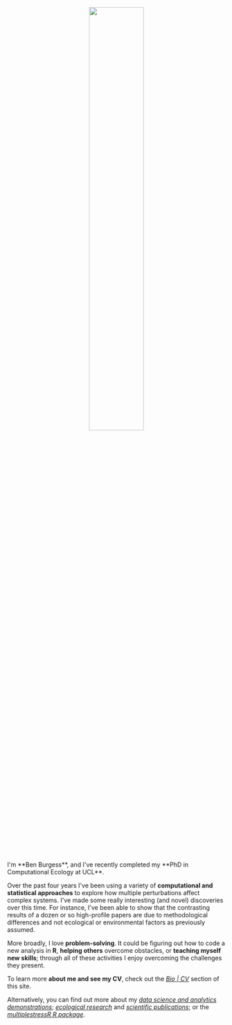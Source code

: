 

<div style="text-align:center"><img src="https://benjburgess.github.io/assets/Screenshot_20211012-190225_Gallery2.jpg" width="50%"/></div>
<br />
I'm **Ben Burgess**, and I've recently completed my **PhD in Computational Ecology at UCL**.  
  
Over the past four years I've been using a variety of **computational and statistical approaches** to 
explore how multiple perturbations affect complex systems. 
I've made some really interesting (and novel) discoveries over this time. 
For instance, I've been able to show that the contrasting results of a dozen or so high-profile papers are due to 
methodological differences and not ecological or environmental factors as previously assumed. 
  
More broadly, I love **problem-solving**. It could be figuring out how to code a new analysis in **R**, **helping others** overcome obstacles, or **teaching myself new skills**; through all of these activities I enjoy overcoming the challenges they present.  
  
To learn more **about me and see my CV**, check out the [*Bio | CV*](https://benjburgess.github.io/about/) section of this site.  
  
Alternatively, you can find out more about my [*data science and analytics demonstrations*](https://benjburgess.github.io/data); 
[*ecological research*](https://benjburgess.github.io/ecology/) and [*scientific publications*](https://benjburgess.github.io/publications/); or the [*multiplestressR R package*](https://benjburgess.github.io/multiplestressR/).
